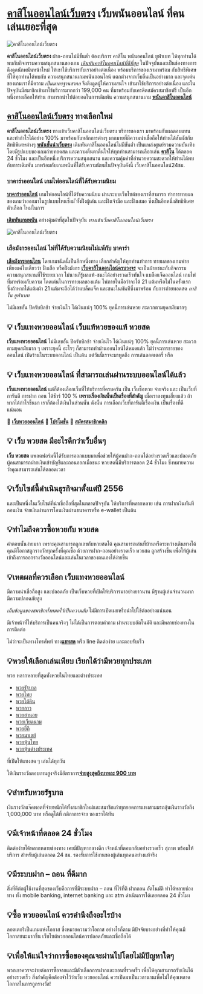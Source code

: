 # [**คาสิโนออนไลน์เว็บตรง**](http://www.google.iq/url?sa=t&url=https://aaaknights.com/) เว็บพนันออนไลน์ ที่คนเล่นเยอะที่สุด

![คาสิโนออนไลน์เว็บตรง](https://pnckdevapp.com/static/images/%E0%B8%AA%E0%B8%A1%E0%B8%B1%E0%B8%84%E0%B8%A3UFABET.webp)

**คาสิโนออนไลน์เว็บตรง** ฝาก-ถอนไม่มีขั้นต่ำ ต้องบริการ คาสิโน พนันออนไลน์
ยูฟ่าเบท ให้ทุกท่านได้พบกับกิจกรรมความสนุกสนานของเกม [*เดิมพันคาสิโนออนไลน์ที่ดีที่สุด*](https://www.google.com.kh/url?sa=t&url=https://aaaknights.com/)
ในปัจจุบันและเป็นช่องทางการดึงดูดนักพนันหน้าใหม่ ให้เขาใช้บริการกับเราอย่างต่อเนื่อง
พร้อมบริการของเรามาพร้อม กับสิทธิพิเศษที่ให้ทุกท่านได้พบกับ ความสนุกสนานเกมพนันออนไลน์ แตกต่างจากเว็บอื่นเป็นอย่างมาก
และจุดเด่นของเกมเราที่มีความ _เป็นมาตรฐานสากล_ จึงดึงดูดผู้ให้ความสนใจ เข้ามาใช้บริการอย่างต่อเนื่อง
และในปัจจุบันมีสมาชิกเข้ามาใช้บริการมากกว่า 199,000 คน ที่มาพร้อมกับเครดิตสมัครสมาชิกฟรี
เป็นอีกหนึ่งทางเลือกให้ท่าน สามารถนำไปต่อยอดในการเดิมพัน ความสนุกสนานเกม [**พนันคาสิโนออนไลน์**](http://www.google.co.kr/url?sa=t&url=https://aaaknights.com/)

## [**คาสิโนออนไลน์เว็บตรง**](http://maps.google.is/url?sa=t&url=https://aaaknights.com/ "คาสิโนออนไลน์เว็บตรง") ทางเลือกใหม่

**คาสิโนออนไลน์เว็บตรง** ทางเข้าเว็บคาสิโนออนไลน์เว็บตรง บริการของเรา มาพร้อมกับผลตอบแทน และทำกำไรได้อย่าง 100%
มาพร้อมกับหลักการต่างๆ มากมายที่มีความน่าเชื่อถือให้ท่านได้สัมผัสกับสิทธิพิเศษต่างๆ
[**พนันชั้นนำเว็บตรง**](https://maps.google.je/url?sa=t&url=https://aaaknights.com/ "พนันชั้นนำเว็บตรง") เดิมพันคาสิโนออนไลน์ไม่มีขั้นต่ำ
เป็นแหล่งศูนย์รวมความบันเทิง โดยมีรูปแบบของเกมถ่ายทอดสด และความตื่นตาตื่นใจให้ทุกท่านสามารถเลือกเล่น
[**คาสิโน**](https://www.google.it/url?sa=t&url=https://aaaknights.com/ "คาสิโน") ได้ตลอด 24 ชั่วโมง และเป็นอีกหนึ่งบริการความสนุกสนาน
และความคุ้มค่าที่อำนวยความสะดวกให้ท่านได้พบกับการเดิมพัน มาพร้อมกับเกมพนันที่ได้รับความนิยมในปัจจุบันดังนี้
เว็บคาสิโนออนไลน์24ชม.

### บาคาร่าออนไลน์ เกมไพ่ออนไลน์ที่ได้รับความนิยม
[**บาคาร่าออนไลน์**](https://www.google.co.ke/url?sa=t&url=https://aaaknights.com/) เกมไพ่ออนไลน์ที่ได้รับความนิยม
ผ่านระบบเว็บไซต์ของเราที่สามารถ
ทำการทายผลของเกมว่าออกมาในรูปแบบไหนซึ่งม ีทั้งฝั่งผู้เล่น
และฝั่งเจ้ามือ และฝั่งเสมอ
ซึ่งเป็นอีกหนึ่งสิทธิพิเศษตัวเลือก ใหม่ในการ


[**เดิมพันเกมพนัน**](https://images.google.jo/url?sa=t&url=https://aaaknights.com/ "เดิมพันเกมพนันออนไลน")
อย่างคุ้มค่าที่สุดในปัจจุบัน *ทางเข้าเว็บคาสิโนออนไลน์เว็บตรง*

![คาสิโนออนไลน์เว็บตรง](https://pnckdevapp.com/static/images/%E0%B9%81%E0%B8%97%E0%B8%87%E0%B8%9A%E0%B8%AD%E0%B8%A5%E0%B8%81%E0%B8%B1%E0%B8%9A%E0%B9%80%E0%B8%A7%E0%B9%87%E0%B8%9AUFABET.webp)

### เสือมังกรออนไลน์ ไพ่ที่ได้รับความนิยมไม่แพ้กับ บาคาร่า


[**เสือมังกรออนไลน**](https://www.google.la/url?sa=t&url=https://aaaknights.com/ "เสือมังกรออนไลน")
โดยเกมชนิดนี้เป็นอีกหนึ่งทาง เลือกสำคัญให้ทุกท่านทำการ ทายผลของเกมพ่าย เพียงแค่ใบเดียวว่า
ฝั่งเสือ หรือฝั่งมังกร
[**เว็บคาสิโนออนไลน์ครบวงจร**](https://www.google.kz/url?sa=t&url=https://aaaknights.com/ "เว็บคาสิโนออนไลน์ครบวงจร")
จะเป็นฝ่ายชนะกับกิจกรรม ความสนุกสนานที่ใช้ระยะเวลา ไม่นานก็รู้ผลแพ้-ชนะได้อย่างรวดเร็วทันใจ แบล็คแจ็คออนไลน์
เกมไพ่ที่มาพร้อมกับความ โดดเด่นในการทายผลของแต้ม ไพ่ภายในมือว่าจะได้ 21 แต้มหรือไม่ในครั้งแรก ซึ่งถ้าหากได้แต้มผ้า 21
แต้มจะถือได้ว่าแบล็คแจ็ค และชนะในทันทีซึ่งมาพร้อม กับการถ่ายทอดสด *คาสิโน* *ยูฟ่าเบท*


<meta name="generator" content="ChangYed Web Designer 19.9.9.0922" />
<meta name="template" content="ChangYed 9.0.0" />
<meta data-template-name="ChangYed_Responsive"></meta>
<span class="css-truncate-target card-description">
ไม่มีเลขอั้น ปิดรับบิลช้า จ่ายเงินไว ได้เงินแน่ๆ 100% ยุคนี้การเล่นหวย สะดวกตามยุคสมัยมากๆ</span>

## 💡 เว็บแทงหวยออนไลน์ เว็บแท้หวยของแท้ หวยสด

**เว็บแทงหวยออนไลน์** ไม่มีเลขอั้น ปิดรับบิลช้า จ่ายเงินไว ได้เงินแน่ๆ 100%
ยุคนี้การเล่นหวย สะดวกตามยุคสมัยมาก ๆ เพราะยุคนี้ อะไรๆ ก็สามารถทำผ่านออนไลน์ได้หมดแล้ว ไม่ว่าจะการขายของออนไลน์ เปิดร้านในระบบออนไลน์ เป็นต้น แต่วันนี้เราจะมาพูดถึง การเล่นลอตเตอรี่ หรือ

## 💡 เว็บแทงหวยออนไลน์ ที่สามารถเล่นผ่านระบบออนไลน์ได้แล้ว

**เว็บแทงหวยออนไลน์** แต่ก็ต้องเลือกเว็บที่ให้บริการที่ครบครัน เป็น เว็บซื้อหวย จ่ายจริง และ เป็นเว็บที่การันตี
การฝาก ถอน ได้ชัวร์ 100 % **เพราะเรื่องเงินนั้นเป็นเรื่องที่สำคัญ** เมื่อเราลงทุนเสี่ยงแล้ว ถ้าหากได้กำไรขึ้นมา เราก็ต้องได้เงินในส่วนนั้น ดังนั้น การเลือกเว็บที่การันตีเรื่องเงิน เป็นเรื่องที่ดีแน่นอน

🔴 [**เว็บหวยออนไลน์**](https://www.google.com.gh/url?sa=t&url=https://aaaknights.com/)
🔴 [**โปรโมชั่น**](https://www.google.com.gi/url?sa=t&url=https://aaaknights.com/)
🔴 [**สมัครสมาชิกคลิก**](https://www.google.gl/url?sa=t&url=https://aaaknights.com/)

## 💡 เว็บ หวยสด มีอะไรดีกว่าเว็บอื่นๆ

**เว็บ หวยสด** แพลตฟอร์มนี้ได้รับการออกแบบมาเพื่อช่วยให้ผู้คนฝาก-ถอนได้อย่างรวดเร็วและปลอดภัย ผู้คนสามารถฝากเงินเข้าบัญชีและถอนออกเมื่อชนะ หวยสดนี้มีบริการตลอด 24 ชั่วโมง ซึ่งหมายความว่าคุณสามารถเล่นได้ตลอดเวลา

## 💡เว็บไซต์นี้ดำเนินธุรกิจมาตั้งแต่ปี 2556

และเป็นหนึ่งในเว็บไซต์ที่น่าเชื่อถือที่สุดในตลาดปัจจุบัน ให้บริการที่หลากหลาย เช่น การฝากเงินทันที ถอนเงิน จ่ายเงินผ่านการโอนเงินผ่านธนาคารหรือ e-wallet เป็นต้น

## 💡ทำไมถึงควรซื้อหวยกับ หวยสด

คำตอบนั้นง่ายมาก เพราะคุณสามารถถูกเลขกับหวยสดได้ คุณสามารถเล่นที่บ้านหรือระหว่างเดินทางได้ คุณมีโอกาสถูกรางวัลทุกครั้งที่คุณซื้อ ด้วยการฝาก-ถอนอย่างรวดเร็ว หวยสด ถูกสร้างขึ้น เพื่อให้ผู้เล่นเข้าถึงการออกรางวัลออนไลน์และเล่นในเวลาของตนเองได้ง่ายขึ้น

## 💡เหตผลที่ควรเลือก เว็บแทงหวยออนไลน์

มีความน่าเชื่อถือสูง และปลอดภัย เป็นเว็บหวยที่เปิดให้บริการมาอย่างยาวนาน มีฐานผู้เล่นจำนวนมาก มีความปลอดภัยสูง

*เก็บข้อมูลของสมาชิกทั้งหมดไว้เป็นความลับ*
ไม่มีการเปิดเผยหรือนำไปใช้ต่ออย่างแน่นอน

มีเจ้าหน้าที่ให้บริการเป็นคนจริงๆ ไม่ได้เป็นการตอบคำถาม
ผ่านระบบอัตโนมัติ และมีหลายช่องทางในการติดต่อ

ไม่ว่าจะเป็นทางโทรศัพท์
ทาง[**แชทสด**](https://www.google.hn/url?sa=t&url=https://pnckdevapp.com/) หรือ line ติดต่อง่าย และตอบรับเร็ว

## 💡หวยให้เลือกเล่นเพียบ เรียกได้ว่ามีหวยทุกประเภท

หวย หลากหลายที่สุดทั้งหวยในไทยและต่างประเทศ

- [หวยรัฐบาล](https://images.google.com.gt/url?sa=t&url=https://aaaknights.com/)
- [หวยไทย](https://www.google.gy/url?sa=t&url=https://aaaknights.com/)
- [หวยใต้ดิน](https://www.google.hn/url?sa=t&url=https://aaaknights.com/)
- [หวยลาว](http://www.google.hr/url?sa=t&url=https://aaaknights.com/)
- [หวยฮานอย](https://maps.google.ht/url?sa=t&url=https://aaaknights.com/)
- [หวยเวียดนาม](https://maps.google.hu/url?sa=t&url=https://aaaknights.com/)
- [หวยยี่กี](https://www.google.co.id/url?sa=t&url=https://aaaknights.com/)
- [หวยมาเลย์](https://images.google.ie/url?sa=t&url=https://aaaknights.com/)
- [หวยหุ้นไทย](https://www.google.co.il/url?sa=t&url=https://aaaknights.com/)
- [หวยหุ้นต่างประเทศ](https://maps.google.im/url?sa=t&url=https://aaaknights.com/)

ที่เปิดให้แทงสด ๆ เล่นได้ทุกวัน

ให้เงินรางวัลตอบเทนสูงจริงมีอัตราการ[**จ่ายสูงสุดถึงบาทละ 900 บาท**](http://images.google.gr/url?sa=t&url=https://aaaknights.com/)

## 💡สำหรับหวยรัฐบาล

เงินรางวัลแจ๊คพอตที่จ่ายหนักได้ทั้งสมาชิกใหม่และสมาชิกเก่าทุกยอดการแทงสามมรถลุ้นเงินรางวัลถึง 1,000,000 บาท หรือดูได้ที่ กติกาการจ่าย ของเราได้ทัน

## 💡มีเจ้าหน้าที่ตลอด 24 ชั่วโมง

ติดต่อง่ายได้หลากหลายช่องทาง เคยมีปัญหากลางดึก เจ้าหน้าที่ตอบกลับอย่างรวดเร็ว สุภาพ พร้อมให้บริการ สำหรับผู้เล่นตลอด 24 ชม. รองรับการใช้งานของผู้เล่นทุกคนอย่างแท้จริง

## 💡มีระบบฝาก – ถอน ที่ดีมาก

สิ่งที่ดีต่อผู้ใช้งานที่สุดของเว็บคือการที่มีระบบฝาก – ถอน ที่ไร้ที่ติ ฝากถอน อัตโนมัติ ทำได้หลายช่องทาง ทั้ง mobile banking, internet banking และ atm ดำเนินการได้เลยตลอด 24 ชั่วโมง

## 💡ซื้อ หวยออนไลน์ ควรคำนึงถึงอะไรบ้าง
ลอตเตอรีเป็นเกมแห่งโอกาส ซึ่งหมายความว่าโอกาส อย่างไรก็ตาม มีปัจจัยบางอย่างที่ทำให้คุณมีโอกาสชนะมากขึ้น เว็บไซต์หวยออนไลน์ควรปลอดภัยและเชื่อถือได้

## 💡เพื่อให้แน่ใจว่าการซื้อของคุณจะผ่านไปโดยไม่มีปัญหาใดๆ

พวกเขาควรจะง่ายต่อการซื้อจากและมีตัวเลือกการฝากและถอนที่รวดเร็ว เพื่อให้คุณสามารถรับเงินได้อย่างรวดเร็ว สิ่งสำคัญคือต้องจำไว้ว่าเว็บ หวยออนไลน์ ควรเปิดมาเป็นเวลานานเพื่อไม่ให้คุณพลาดโอกาสในการถูกรางวัล!


<script>
const description = document.createElement('meta');
description.name = 'description';
description.content = 'หวย ไม่มีเลขอั้น หวย ปิดรับบิลช้า หวย จ่ายเงินไว หวย ได้เงินแน่ๆ 100% ยุคนี้การเล่นหวย สะดวกตามยุคสมัยมากๆ';
document.head.appendChild(description);
const keywords = document.createElement('meta');
keywords.name = 'keywords';
keywords.content = 'หวย, ไม่มีเลขอั้น ,หวย ปิดรับบิลช้า, หวย จ่ายเงินไว ,หวย ได้เงินแน่ๆ';
document.head.appendChild(keywords);
</script>
